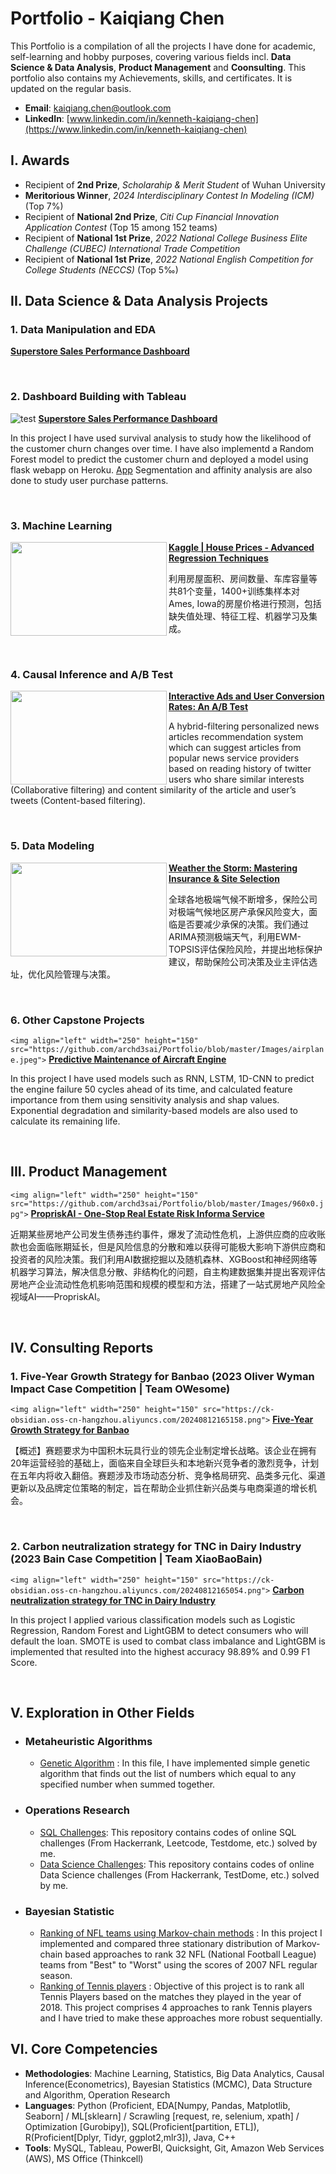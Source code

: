 # Portfolio - Kaiqiang Chen

This Portfolio is a compilation of all the projects I have done for academic, self-learning and hobby purposes, covering various fields incl. **Data Science & Data Analysis**, **Product Management** and **Coonsulting**. This portfolio also contains my Achievements, skills, and certificates. It is updated on the regular basis.

- **Email**: [kaiqiang.chen@outlook.com](kaiqiang.chen@outlook.com)
- **LinkedIn**: [www.linkedin.com/in/kenneth-kaiqiang-chen](https://www.linkedin.com/in/kenneth-kaiqiang-chen)

## I. Awards

- Recipient of **2nd Prize**, *Scholarahip & Merit Student* of Wuhan University
- **Meritorious Winner**, *2024 Interdisciplinary Contest In Modeling (ICM)* (Top 7%)
- Recipient of **National 2nd Prize**, *Citi Cup Financial Innovation Application Contest* (Top 15 among 152 teams)
- Recipient of **National 1st Prize**, *2022 National College Business Elite Challenge (CUBEC) International Trade Competition*
- Recipient of **National 1st Prize**, *2022 National English Competition for College Students (NECCS)* (Top 5‰)

## II. Data Science & Data Analysis Projects

### 1. Data Manipulation and EDA

**[Superstore Sales Performance Dashboard](https://public.tableau.com/views/SalesPerformanceDashboard_17224722585070/sheet0?:language=zh-CN&:sid=&:redirect=auth&:display_count=n&:origin=viz_share_link "Lick to open the dashboard website")**

<br />

### 2. Dashboard Building with Tableau

![test]("https://ck-obsidian.oss-cn-hangzhou.aliyuncs.com/Superstore.jpg") **[Superstore Sales Performance Dashboard](https://public.tableau.com/views/SalesPerformanceDashboard_17224722585070/sheet0?:language=zh-CN&:sid=&:redirect=auth&:display_count=n&:origin=viz_share_link "Lick to open the dashboard website")**

In this project I have used survival analysis to study how the likelihood of the customer churn changes over time. I have also implementd a Random Forest model to predict the customer churn and deployed a model using flask webapp on Heroku. [App](https://churn-prediction-app.herokuapp.com/)
Segmentation and affinity analysis are also done to study user purchase patterns.

<br />

### 3. Machine Learning

<img align="left" width="250" height="150" src="!https://ck-obsidian.oss-cn-hangzhou.aliyuncs.com/20240812164456.png"> **[Kaggle | House Prices - Advanced Regression Techniques](https://github.com/Kaiqiang-Chen/Portfolio/blob/878769faa1fef4dae7661c2e0ee516bfa9f0ebd7/Data%20Science%20%26%20Data%20Analysis/Dashboard%20Building%20with%20Tableau/Readme_Dashboard.md)**

利用房屋面积、房间数量、车库容量等共81个变量，1400+训练集样本对Ames, Iowa的房屋价格进行预测，包括缺失值处理、特征工程、机器学习及集成。

<br />

### 4. Causal Inference and A/B Test

<img align="left" width="250" height="150" src="https://ck-obsidian.oss-cn-hangzhou.aliyuncs.com/20240812164954.png"> **[Interactive Ads and User Conversion Rates: An A/B Test](https://github.com/archd3sai/News-Articles-Recommendation)**

A hybrid-filtering personalized news articles recommendation system which can suggest articles from popular news service providers based on reading history of twitter users who share similar interests (Collaborative filtering) and content similarity of the article and user’s tweets (Content-based filtering).

<br />

### 5. Data Modeling

<img align="left" width="250" height="150" src="https://ck-obsidian.oss-cn-hangzhou.aliyuncs.com/20240812164338.png">  **[Weather the Storm: Mastering Insurance &amp; Site Selection](https://github.com/archd3sai/News-Articles-Recommendation)**

全球各地极端气候不断增多，保险公司对极端气候地区房产承保风险变大，面临是否要减少承保的决策。我们通过ARIMA预测极端天气，利用EWM-TOPSIS评估保险风险，并提出地标保护建议，帮助保险公司决策及业主评估选址，优化风险管理与决策。


<br />

### 6. Other Capstone Projects

`<img align="left" width="250" height="150" src="https://github.com/archd3sai/Portfolio/blob/master/Images/airplane.jpeg">` **[Predictive Maintenance of Aircraft Engine](https://github.com/archd3sai/Predictive-Maintenance-of-Aircraft-Engine)**

In this project I have used models such as RNN, LSTM, 1D-CNN to predict the engine failure 50 cycles ahead of its time, and calculated feature importance from them using sensitivity analysis and shap values. Exponential degradation and similarity-based models are also used to calculate its remaining life.

<br />

## III. Product Management

`<img align="left" width="250" height="150" src="https://github.com/archd3sai/Portfolio/blob/master/Images/960x0.jpg">` **[PropriskAI - One-Stop Real Estate Risk Informa Service](https://github.com/archd3sai/Wind-Turbine-Power-Curve-Estimation)**

近期某些房地产公司发生债券违约事件，爆发了流动性危机，上游供应商的应收账款也会面临账期延长，但是风险信息的分散和难以获得可能极大影响下游供应商和投资者的风险决策。我们利用AI数据挖掘以及随机森林、XGBoost和神经网络等机器学习算法，解决信息分散、非结构化的问题，自主构建数据集并提出客观评估房地产企业流动性危机影响范围和规模的模型和方法，搭建了一站式房地产风险全视域AI——PropriskAI。

<br />

## IV. Consulting Reports

### 1. Five-Year Growth Strategy for Banbao (2023 Oliver Wyman Impact Case Competition | Team OWesome)

`<img align="left" width="250" height="150" src="https://ck-obsidian.oss-cn-hangzhou.aliyuncs.com/20240812165158.png">` **[Five-Year Growth Strategy for Banbao](https://github.com/archd3sai/Predicting-GDP-of-India)**

【概述】赛题要求为中国积木玩具行业的领先企业制定增长战略。该企业在拥有20年运营经验的基础上，面临来自全球巨头和本地新兴竞争者的激烈竞争，计划在五年内将收入翻倍。赛题涉及市场动态分析、竞争格局研究、品类多元化、渠道更新以及品牌定位策略的制定，旨在帮助企业抓住新兴品类与电商渠道的增长机会。

<br />

### 2. Carbon neutralization strategy for TNC in Dairy Industry (2023 Bain Case Competition | Team XiaoBaoBain)

`<img align="left" width="250" height="150" src="https://ck-obsidian.oss-cn-hangzhou.aliyuncs.com/20240812165054.png">` **[Carbon neutralization strategy for TNC in Dairy Industry](https://github.com/archd3sai/Predicting-GDP-of-India)**

In this project I applied various classification models such as Logistic Regression, Random Forest and LightGBM to detect consumers who will default the loan. SMOTE is used to combat class imbalance and LightGBM is implemented that resulted into the highest accuracy 98.89% and 0.99 F1 Score.

<br />

## V. Exploration in Other Fields

- ### Metaheuristic Algorithms

  - [Genetic Algorithm](https://github.com/archd3sai/Statistical-Methods/blob/master/genetic-algorithm.ipynb) : In this file, I have implemented simple genetic algorithm that finds out the list of numbers which equal to any specified number when summed together.
- ### Operations Research

  - [SQL Challenges](https://github.com/archd3sai/SQL): This repository contains codes of online SQL challenges (From Hackerrank, Leetcode, Testdome, etc.) solved by me.
  - [Data Science Challenges](https://github.com/archd3sai/DS-Challenges): This repository contains codes of online Data Science challenges (From Hackerrank, TestDome, etc.) solved by me.
- ### Bayesian Statistic

  - [Ranking of NFL teams using Markov-chain methods](https://github.com/archd3sai/Ranking-of-NFL-Teams-using-Markov-method/blob/master/Ranking%20of%20NFL%20teams%20Report.pdf) : In this project I implemented and compared three stationary distribution of Markov-chain based approaches to rank 32 NFL (National Football League) teams from "Best" to "Worst" using the scores of 2007 NFL regular season.
  - [Ranking of Tennis players](https://github.com/archd3sai/Tennis-Players-Ranking/blob/master/TennisRanking.ipynb) : Objective of this project is to rank all Tennis Players based on the matches they played in the year of 2018. This project comprises 4 approaches to rank Tennis players and I have tried to make these approaches more robust sequentially.

## VI. Core Competencies

- **Methodologies**: Machine Learning, Statistics, Big Data Analytics, Causal Inference(Econometrics), Bayesian Statistics (MCMC), Data Structure and Algorithm, Operation Research
- **Languages**: Python (Proficient, EDA[Numpy, Pandas, Matplotlib, Seaborn] / ML[sklearn] / Scrawling [request, re, selenium, xpath] / Optimization [Gurobipy]), SQL(Proficient[partition, ETL]), R(Proficient[Dplyr, Tidyr, ggplot2,mlr3]), Java, C++
- **Tools**: MySQL, Tableau, PowerBI, Quicksight, Git, Amazon Web Services (AWS), MS Office (Thinkcell)
